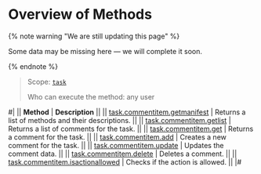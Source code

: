 # Overview of Methods
{% note warning "We are still updating this page" %}

Some data may be missing here — we will complete it soon.

{% endnote %}

> Scope: [`task`](../../scopes/permissions.md)
>
> Who can execute the method: any user

#|
|| **Method** | **Description** ||
|| [task.commentitem.getmanifest](./task-comment-item-get-manifest.md) | Returns a list of methods and their descriptions. ||
|| [task.commentitem.getlist](./task-comment-item-get-list.md) | Returns a list of comments for the task. ||
|| [task.commentitem.get](./task-comment-item-get.md) | Returns a comment for the task. ||
|| [task.commentitem.add](./task-comment-item-add.md) | Creates a new comment for the task. ||
|| [task.commentitem.update](./task-comment-item-update.md) | Updates the comment data. ||
|| [task.commentitem.delete](./task-comment-item-delete.md) | Deletes a comment. ||
|| [task.commentitem.isactionallowed](./task-comment-item-is-action-allowed.md) | Checks if the action is allowed. ||
|#